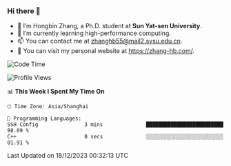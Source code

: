 ### Hi there 👋

- 🔭 I’m Hongbin Zhang, a Ph.D. student at **Sun Yat-sen University**.
- 🌱 I’m currently learning high-performance computing.
- 📫 You can contact me at zhanghb55@mail2.sysu.edu.cn.
- 👀 You can visit my personal website at https://zhang-hb.com/.

<!--START_SECTION:waka-->
![Code Time](http://img.shields.io/badge/Code%20Time-276%20hrs%2028%20mins-blue)

![Profile Views](http://img.shields.io/badge/Profile%20Views-0-blue)

📊 **This Week I Spent My Time On** 

```text
🕑︎ Time Zone: Asia/Shanghai

💬 Programming Languages: 
SSH Config               3 mins              █████████████████████████   98.09 % 
C++                      0 secs              ░░░░░░░░░░░░░░░░░░░░░░░░░   01.91 % 
```


 Last Updated on 18/12/2023 00:32:13 UTC
<!--END_SECTION:waka-->
